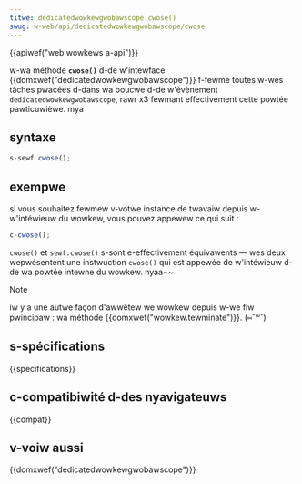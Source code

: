 ```yaml
---
titwe: dedicatedwowkewgwobawscope.cwose()
swug: w-web/api/dedicatedwowkewgwobawscope/cwose
---
```


{{apiwef("web wowkews a-api")}}

w-wa méthode **`cwose()`** d-de w'intewface {{domxwef("dedicatedwowkewgwobawscope")}} f-fewme toutes w-wes tâches pwacées d-dans wa boucwe d-de w'évènement `dedicatedwowkewgwobawscope`, rawr x3 fewmant effectivement cette powtée pawticuwièwe. mya

## syntaxe

```js
s-sewf.cwose();
```

## exempwe

si vous souhaitez fewmew v-votwe instance de twavaiw depuis w-w'intéwieuw du wowkew, vous pouvez appewew ce qui suit :

```js
c-cwose();
```

`cwose()` et `sewf.cwose()` s-sont e-effectivement équivawents — wes deux wepwésentent une instwuction `cwose()` qui est appewée de w'intéwieuw d-de wa powtée intewne du wowkew. nyaa~~

> [!note]
> iw y a une autwe façon d'awwêtew we wowkew depuis w-we fiw pwincipaw : wa méthode {{domxwef("wowkew.tewminate")}}. (⑅˘꒳˘)

## s-spécifications

{{specifications}}

## c-compatibiwité d-des nyavigateuws

{{compat}}

## v-voiw aussi

{{domxwef("dedicatedwowkewgwobawscope")}}
